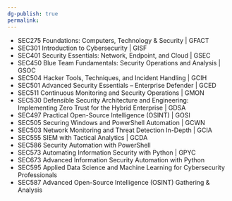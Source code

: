 ```yaml
---
dg-publish: true
permalink:
---
```







- SEC275 Foundations: Computers, Technology & Security | GFACT
- SEC301 Introduction to Cybersecurity | GISF
- SEC401 Security Essentials: Network, Endpoint, and Cloud | GSEC
- SEC450 Blue Team Fundamentals: Security Operations and Analysis | GSOC
- SEC504 Hacker Tools, Techniques, and Incident Handling | GCIH
- SEC501 Advanced Security Essentials – Enterprise Defender | GCED
- SEC511 Continuous Monitoring and Security Operations | GMON
- SEC530 Defensible Security Architecture and Engineering: Implementing Zero Trust for the Hybrid Enterprise | GDSA
- SEC497 Practical Open-Source Intelligence (OSINT) | GOSI
- SEC505 Securing Windows and PowerShell Automation | GCWN
- SEC503 Network Monitoring and Threat Detection In-Depth | GCIA
- SEC555 SIEM with Tactical Analytics | GCDA
- SEC586 Security Automation with PowerShell
- SEC573 Automating Information Security with Python | GPYC
- SEC673 Advanced Information Security Automation with Python
- SEC595 Applied Data Science and Machine Learning for Cybersecurity Professionals
- SEC587 Advanced Open-Source Intelligence (OSINT) Gathering & Analysis